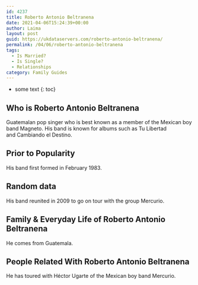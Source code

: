 ```yaml
---
id: 4237
title: Roberto Antonio Beltranena
date: 2021-04-06T15:24:39+00:00
author: Laima
layout: post
guid: https://ukdataservers.com/roberto-antonio-beltranena/
permalink: /04/06/roberto-antonio-beltranena
tags:
  - Is Married?
  - Is Single?
  - Relationships
category: Family Guides
---
```


* some text
{: toc}


## Who is Roberto Antonio Beltranena
                  
                  
                  
Guatemalan pop singer who is best known as a member of the Mexican boy band Magneto. His band is known for albums such as Tu Libertad and Cambiando el Destino. 
                  
              
            
              
            
                
                
                
## Prior to Popularity
                  
                  
                  
His band first formed in February 1983. 
                  
              
            
              
            
                
                
                
## Random data
                  
                  
                  
His band reunited in 2009 to go on tour with the group Mercurio. 
                  
              
            
              
            
                
                
                
## Family & Everyday Life of Roberto Antonio Beltranena
                  
                  
                  
He comes from Guatemala. 
                  
              
            
              
            
                
                
                
## People Related With Roberto Antonio Beltranena
                  
                  
                  
He has toured with Héctor Ugarte of the Mexican boy band Mercurio. 
                  
              
            
              
            
                
              
            
              
              
            
            
              
            
          
          
          